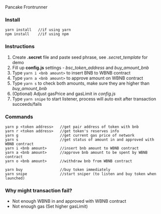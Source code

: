 Pancake Frontrunner

### Install

```
yarn install   //if using yarn
npm install    //if using npm
```

### Instructions

1. Create **.secret** file and paste seed phrase, see _.secret_template_ for demo
1. Fill up **config.js** settings - _bsc_token_address_ and _buy_amount_bnb_
1. Type `yarn i <bnb amount>` to insert BNB to WBNB contract
1. Type `yarn a <bnb amount>` to approve amount on WBNB contract
1. Type `yarn s` to check both amounts, make sure they are higher than _buy_amount_bnb_
1. (Optional) Adjust gasPrice and gasLimit in _config.js_
1. Type `yarn snipe` to start listener, process will auto exit after transaction succeeds/fails

### Commands

```
yarn p <token address>   //get pair address of token with bnb
yarn r <token address>   //get token's reserves info
yarn g                   //get current gas price of network
yarn s                   //get status of amount in and approved with WBNB contract
yarn i <bnb amount>      //insert bnb amount to WBNB contract
yarn a <bnb amount>      //approve bnb amount to be spent by WBNB contract
yarn o <bnb amount>      //withdraw bnb from WBNB contract

yarn buy                 //buy token immediately
yarn snipe               //start sniper (to listen and buy token when launched)
```

### Why might transaction fail?

- Not enough WBNB in and approved with WBNB contract
- Not enough gas (Set higher gasLimit)
